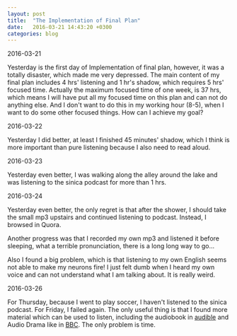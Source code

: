 ```yaml
---
layout: post
title:  "The Implementation of Final Plan"
date:   2016-03-21 14:43:20 +0300
categories: blog
---
```


2016-03-21

Yesterday is the first day of Implementation of final plan, however, it was a totally disaster, which made me very depressed. The main content of my final plan includes 4 hrs' listening and 1 hr's shadow, which requires 5 hrs' focused time. Actually the maximum focused time of one week, is 37 hrs, which means I will have put all my focused time on this plan and can not do anything else. And I don't want to do this in my working hour (8-5), when I want to do some other focused things. How can I achieve my goal?

2016-03-22

Yesterday I did better, at least I finished 45 minutes' shadow, which I think is more important than pure listening because I also need to read aloud.

2016-03-23

Yesterday even better, I was walking along the alley around the lake and was listening to the sinica podcast for more than 1 hrs.

2016-03-24

Yesterday even better, the only regret is that after the shower, I should take the small mp3 upstairs and continued listening to podcast. Instead, I browsed in Quora.

Another progress was that I recorded my own mp3 and listened it before sleeping, what a terrible pronunciation, there is a long long way to go...

Also I found a big problem, which is that listening to my own English seems not able to make my neurons fire! I just felt dumb when I heard my own voice and can not understand what I am talking about. It is really  weird.

2016-03-26

For Thursday, because I went to play soccer, I haven't listened to the sinica podcast. For Friday, I failed again. The only useful thing is that I found more material which can be used to listen, including the audiobook in [audible](www.audible.com) and Audio Drama like in [BBC](http://www.bbc.co.uk/programmes). The only problem is time.
